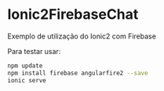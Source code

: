 # Ionic2FirebaseChat
Exemplo de utilização do Ionic2 com Firebase


Para testar usar:
```bash
npm update
npm install firebase angularfire2 --save
ionic serve
```